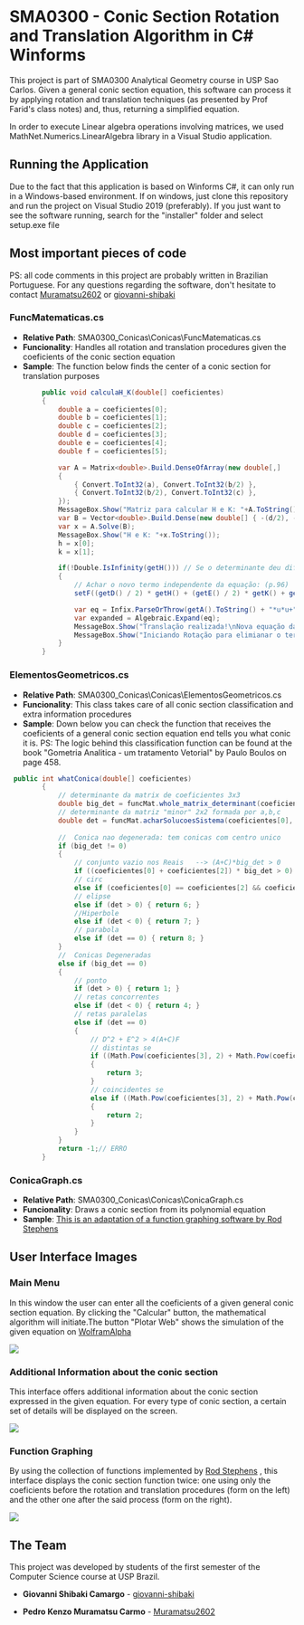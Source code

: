 # SMA0300 - Conic Section Rotation and Translation Algorithm in C# Winforms

This project is part of SMA0300 Analytical Geometry course in USP Sao Carlos. Given a general conic section equation, this software can process it by applying rotation and translation techniques (as presented by Prof Farid's class notes) and, thus, returning a simplified equation. 

In order to execute Linear algebra operations involving matrices, we used MathNet.Numerics.LinearAlgebra library in a Visual Studio application. 

## Running the Application

Due to the fact that this application is based on Winforms C#, it can only run in a Windows-based environment. If on windows, just clone this repository and run the project on Visual Studio 2019 (preferably). If you just want to see the software running, search for the "installer" folder and select setup.exe file

## Most important pieces of code
PS: all code comments in this project are probably written in Brazilian Portuguese. For any questions regarding the software, don't hesitate to contact [Muramatsu2602](https://github.com/Muramatsu2602) or [giovanni-shibaki](https://github.com/giovanni-shibaki)

### FuncMatematicas.cs

* **Relative Path**: SMA0300_Conicas\Conicas\FuncMatematicas.cs
* **Funcionality**: Handles all rotation and translation procedures given the coeficients of the conic section equation
* **Sample**: The function below finds the center of a conic section for translation purposes
```c#
        public void calculaH_K(double[] coeficientes)
        {
            double a = coeficientes[0];
            double b = coeficientes[1];
            double c = coeficientes[2];
            double d = coeficientes[3];
            double e = coeficientes[4];
            double f = coeficientes[5];

            var A = Matrix<double>.Build.DenseOfArray(new double[,]
            {
                { Convert.ToInt32(a), Convert.ToInt32(b/2) },
                { Convert.ToInt32(b/2), Convert.ToInt32(c) },
            });
            MessageBox.Show("Matriz para calcular H e K: "+A.ToString());
            var B = Vector<double>.Build.Dense(new double[] { -(d/2), -(e/2) });
            var x = A.Solve(B);
            MessageBox.Show("H e K: "+x.ToString());
            h = x[0];
            k = x[1];

            if(!Double.IsInfinity(getH())) // Se o determinante deu diferente de zero foi possível realizar a translação
            {
                // Achar o novo termo independente da equação: (p.96)
                setF((getD() / 2) * getH() + (getE() / 2) * getK() + getF());

                var eq = Infix.ParseOrThrow(getA().ToString() + "*u*u+" + getB().ToString() + "*u*v+" + getC().ToString() + "*v*v+"+ getF().ToString());
                var expanded = Algebraic.Expand(eq);
                MessageBox.Show("Translação realizada!\nNova equação da cônica:\n"+Infix.FormatStrict(expanded)+" ","Translação Concluida",MessageBoxButtons.OK, MessageBoxIcon.Exclamation);
                MessageBox.Show("Iniciando Rotação para elimianar o termo quadrático misto", "Iniciando Rotação", MessageBoxButtons.OK,MessageBoxIcon.Exclamation);
            }
        }
```
### ElementosGeometricos.cs

* **Relative Path**: SMA0300_Conicas\Conicas\ElementosGeometricos.cs
* **Funcionality**: This class takes care of all conic section classification and extra information procedures
* **Sample**: Down below you can check the function that receives the coeficients of a general conic section equation end tells you what conic it is. PS: The logic behind this classification function can be found at the book "Gometria Analitica - um tratamento Vetorial" by Paulo Boulos on page 458.
```c#
 public int whatConica(double[] coeficientes)
        {
            // determinante da matrix de coeficientes 3x3
            double big_det = funcMat.whole_matrix_determinant(coeficientes);
            // determinante da matriz "minor" 2x2 formada por a,b,c
            double det = funcMat.acharSolucoesSistema(coeficientes[0], coeficientes[1], coeficientes[2]);
            
            //  Conica nao degenerada: tem conicas com centro unico
            if (big_det != 0)
            {
                // conjunto vazio nos Reais   --> (A+C)*big_det > 0            
                if ((coeficientes[0] + coeficientes[2]) * big_det > 0) { return 0; }
                // circ
                else if (coeficientes[0] == coeficientes[2] && coeficientes[1] == 0) { return 5; }
                // elipse
                else if (det > 0) { return 6; }
                //Hiperbole
                else if (det < 0) { return 7; }
                // parabola
                else if (det == 0) { return 8; }
            }
            //  Conicas Degeneradas
            else if (big_det == 0)
            {
                // ponto 
                if (det > 0) { return 1; }
                // retas concorrentes
                else if (det < 0) { return 4; }
                // retas paralelas
                else if (det == 0)
                {
                    // D^2 + E^2 > 4(A+C)F
                    // distintas se
                    if ((Math.Pow(coeficientes[3], 2) + Math.Pow(coeficientes[3], 2)) > 4 * (coeficientes[0] + coeficientes[2]) * coeficientes[5])
                    {
                        return 3;
                    }
                    // coincidentes se
                    else if ((Math.Pow(coeficientes[3], 2) + Math.Pow(coeficientes[3], 2)) == 4 * (coeficientes[0] + coeficientes[2]) * coeficientes[5])
                    {
                        return 2;
                    }
                }
            }
            return -1;// ERRO
        }
```
### ConicaGraph.cs
* **Relative Path**: SMA0300_Conicas\Conicas\ConicaGraph.cs
* **Funcionality**: Draws a conic section from its polynomial equation
* **Sample**: [This is an adaptation of a function graphing software by Rod Stephens](http://csharphelper.com/blog/2014/09/plot-a-heart-shaped-function-in-c/)

## User Interface Images

### Main Menu

 In this window the user can enter all the coeficients of a given general conic section equation. By clicking the "Calcular" button, the mathematical algorithm will initiate.The button "Plotar Web" shows the simulation of the given equation on [WolframAlpha](https://www.wolframalpha.com/input/?i=conic+section)
 
<img src="images/mainMenu.PNG">

### Additional Information about the conic section

This interface offers additional information about the conic section expressed in the given equation. For every type of conic section, a certain set of details will be displayed on the screen.

<img src="images/details.PNG">

### Function Graphing
By using the collection of functions implemented by [Rod Stephens](http://csharphelper.com/blog/author/rod-stephens/) , this interface displays the conic section function twice: one using only the coeficients before the rotation and translation procedures (form on the left) and the other one after the said process (form on the right).

<img src="images/graph.PNG">


## The Team

This project was developed by students of the first semester of the Computer Science course at USP Brazil.

* **Giovanni Shibaki Camargo** - [giovanni-shibaki](https://github.com/giovanni-shibaki)

* **Pedro Kenzo Muramatsu Carmo** - [Muramatsu2602](https://github.com/Muramatsu2602)

